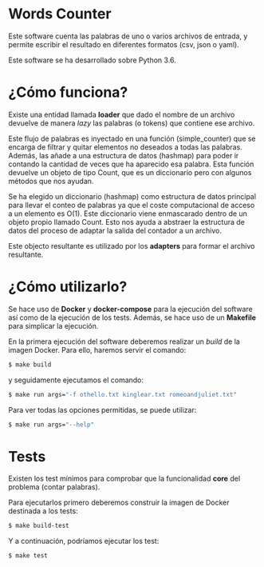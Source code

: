 # Words Counter

Este software cuenta las palabras de uno o varios archivos de entrada, y permite escribir el resultado en diferentes formatos (csv, json o yaml).

Este software se ha desarrollado sobre Python 3.6.


# ¿Cómo funciona?

Existe una entidad llamada __loader__ que dado el nombre de un archivo devuelve de manera _lazy_ las palabras (o tokens) que contiene ese archivo.

Este flujo de palabras es inyectado en una función (simple_counter) que se encarga de filtrar y quitar elementos no deseados a todas las palabras.
Además, las añade a una estructura de datos (hashmap) para poder ir contando la cantidad de veces que ha aparecido esa palabra. Esta función devuelve un objeto
de tipo Count, que es un diccionario pero con algunos métodos que nos ayudan. 

Se ha elegido un diccionario (hashmap) como estructura de datos principal para llevar el conteo de palabras ya que el coste computacional de acceso a
un elemento es O(1). Este diccionario viene enmascarado dentro de un objeto propio llamado Count. Esto nos ayuda a abstraer la estructura de datos del proceso
de adaptar la salida del contador a un archivo.

Este objecto resultante es utilizado por los __adapters__ para formar el archivo resultante.


# ¿Cómo utilizarlo?

Se hace uso de **Docker** y **docker-compose** para la ejecución del software así como de la ejecución de los tests. Además, se hace uso de un **Makefile** para simplicar la ejecución.

En la primera ejecución del software deberemos realizar un *build* de la imagen Docker. Para ello, haremos servir el comando:

```sh
$ make build
```

y seguidamente ejecutamos el comando:

```sh
$ make run args="-f othello.txt kinglear.txt romeoandjuliet.txt"
```

Para ver todas las opciones permitidas, se puede utilizar:

```sh
$ make run args="--help"
```


# Tests

Existen los test mínimos para comprobar que la funcionalidad __core__ del problema (contar palabras).

Para ejecutarlos primero deberemos construir la imagen de Docker destinada a los tests:

```sh
$ make build-test
```

Y a continuación, podríamos ejecutar los test:

```sh
$ make test
```
